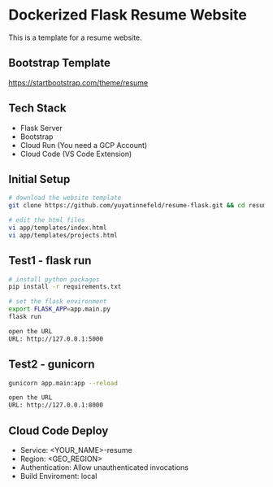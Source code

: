 # Dockerized Flask Resume Website
This is a template for a resume website.
## Bootstrap Template
https://startbootstrap.com/theme/resume

## Tech Stack
- Flask Server
- Bootstrap
- Cloud Run (You need a GCP Account)
- Cloud Code (VS Code Extension)

## Initial Setup
```bash
# download the website template
git clone https://github.com/yuyatinnefeld/resume-flask.git && cd resume-flask

# edit the html files
vi app/templates/index.html
vi app/templates/projects.html
```

## Test1 - flask run
```bash
# install python packages
pip install -r requirements.txt

# set the flask environment
export FLASK_APP=app.main.py
flask run

open the URL
URL: http://127.0.0.1:5000
```

## Test2 - gunicorn 
```bash
gunicorn app.main:app --reload

open the URL
URL: http://127.0.0.1:8000
```

## Cloud Code Deploy
- Service: <YOUR_NAME>-resume
- Region: <GEO_REGION>
- Authentication: Allow unauthenticated invocations
- Build Enviroment: local
